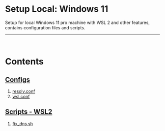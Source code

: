 # Setup Local: Windows 11

Setup for local Windows 11 pro machine with WSL 2 and other features,
contains configuration files and scripts.

<hr />

<br />

# Contents

## [Configs](./configs/README.md)

1. [resolv.conf](./configs/resolv.conf)
1. [wsl.conf](./configs/wsl.conf)

## [Scripts - WSL2](./scripts/wsl2/README.md)

1. [fix_dns.sh](./scripts/wsl2/fix_dns.sh)
